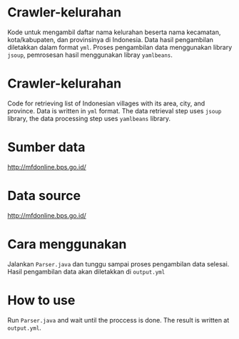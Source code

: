# Crawler-kelurahan
Kode untuk mengambil daftar nama kelurahan beserta nama kecamatan, kota/kabupaten, dan provinsinya di Indonesia.
Data hasil pengambilan diletakkan dalam format `yml`. 
Proses pengambilan data menggunakan library `jsoup`, pemrosesan hasil menggunakan libray `yamlbeans`.

# Crawler-kelurahan
Code for retrieving list of Indonesian villages with its area, city, and province.
Data is written in `yml` format.
The data retrieval step uses `jsoup` library, the data processing step uses `yamlbeans` library.

# Sumber data
http://mfdonline.bps.go.id/

# Data source
http://mfdonline.bps.go.id/

# Cara menggunakan
Jalankan `Parser.java` dan tunggu sampai proses pengambilan data selesai. Hasil pengambilan data akan diletakkan di `output.yml`

# How to use
Run `Parser.java` and wait until the proccess is done. The result is written at `output.yml`.
